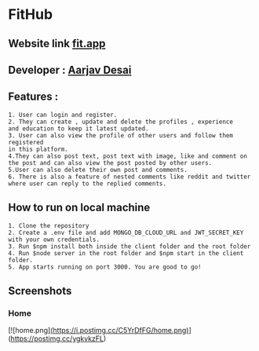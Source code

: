 # FitHub

## Website link [fit.app](https://fitmaestroshub.netlify.app/)

## Developer : [Aarjav Desai](https://github.com/theaarjav)

## Features :

    1. User can login and register.
    2. They can create , update and delete the profiles , experience
    and education to keep it latest updated.
    3. User can also view the profile of other users and follow them registered
    in this platform.
    4.They can also post text, post text with image, like and comment on 
    the post and can also view the post posted by other users.
    5.User can also delete their own post and comments.
    6. There is also a feature of nested comments like reddit and twitter where user can reply to the replied comments.

    
## How to run on local machine

    1. Clone the repository
    2. Create a .env file and add MONGO_DB_CLOUD_URL and JWT_SECRET_KEY
    with your own credentials.
    3. Run $npm install both inside the client folder and the root folder
    4. Run $node server in the root folder and $npm start in the client
    folder.
    5. App starts running on port 3000. You are good to go!


## Screenshots
### Home
[![home.png][(https://i.postimg.cc/C5YrDfFG/home.png)](https://postimg.cc/sQ6JCxGx)](https://postimg.cc/ygkvkzFL)
